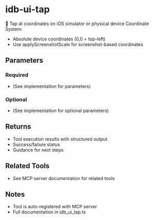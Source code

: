 # idb-ui-tap

🎯 Tap at coordinates on iOS simulator or physical device
Coordinate System:
- Absolute device coordinates (0,0 = top-left)
- Use applyScreenshotScale for screenshot-based coordinates

## Parameters

### Required
- (See implementation for parameters)

### Optional
- (See implementation for optional parameters)

## Returns

- Tool execution results with structured output
- Success/failure status
- Guidance for next steps

## Related Tools

- See MCP server documentation for related tools

## Notes

- Tool is auto-registered with MCP server
- Full documentation in idb_ui_tap.ts

